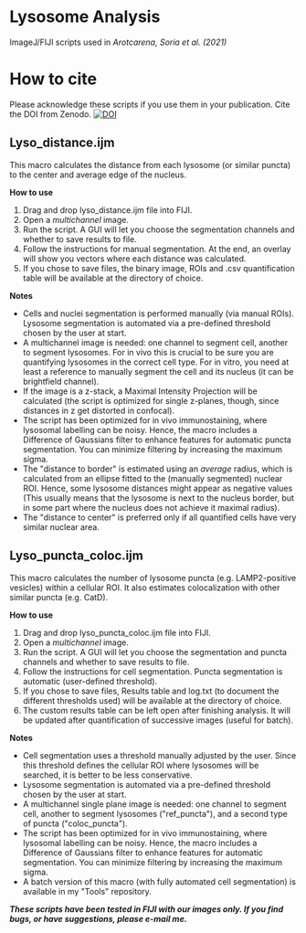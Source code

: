 # Lysosome Analysis
ImageJ/FIJI scripts used in *Arotcarena, Soria et al. (2021)*

# How to cite
Please acknowledge these scripts if you use them in your publication. Cite the DOI from Zenodo.
[![DOI](https://zenodo.org/badge/328500157.svg)](https://zenodo.org/badge/latestdoi/328500157)

## Lyso_distance.ijm
This macro calculates the distance from each lysosome (or similar puncta) to the center and average edge of the nucleus.

**How to use**
1. Drag and drop lyso_distance.ijm file into FIJI.
2. Open a *multichannel* image.
3. Run the script. A GUI will let you choose the segmentation channels and whether to save results to file.
4. Follow the instructions for manual segmentation. At the end, an overlay will show you vectors where each distance was calculated.
5. If you chose to save files, the binary image, ROIs and .csv quantification table will be available at the directory of choice.

**Notes**
- Cells and nuclei segmentation is performed manually (via manual ROIs). Lysosome segmentation is automated via a pre-defined threshold chosen by the user at start.
- A multichannel image is needed: one channel to segment cell, another to segment lysosomes. For in vivo this is crucial to be sure you are quantifying lysosomes in the correct cell type. For in vitro, you need at least a reference to manually segment the cell and its nucleus (it can be brightfield channel).
- If the image is a z-stack, a Maximal Intensity Projection will be calculated (the script is optimized for single z-planes, though, since distances in z get distorted in confocal).
- The script has been optimized for in vivo immunostaining, where lysosomal labelling can be noisy. Hence, the macro includes a Difference of Gaussians filter to enhance features for automatic puncta segmentation. You can minimize filtering by increasing the maximum sigma. 
- The "distance to border" is estimated using an *average* radius, which is calculated from an ellipse fitted to the (manually segmented) nuclear ROI. Hence, some lysosome distances might appear as negative values (This usually means that the lysosome is next to the nucleus border, but in some part where the nucleus does not achieve it maximal radius).
- The "distance to center" is preferred only if all quantified cells have very similar nuclear area.

## Lyso_puncta_coloc.ijm
This macro calculates the number of lysosome puncta (e.g. LAMP2-positive vesicles) within a cellular ROI. It also estimates colocalization with other similar puncta (e.g. CatD).

**How to use**
1. Drag and drop lyso_puncta_coloc.ijm file into FIJI.
2. Open a *multichannel* image.
3. Run the script. A GUI will let you choose the segmentation and puncta channels and whether to save results to file.
4. Follow the instructions for cell segmentation. Puncta segmentation is automatic (user-defined threshold).
5. If you chose to save files, Results table and log.txt (to document the different thresholds used) will be available at the directory of choice.
6. The custom results table can be left open after finishing analysis. It will be updated after quantification of successive images (useful for batch).

**Notes**
- Cell segmentation uses a threshold manually adjusted by the user. Since this threshold defines the cellular ROI where lysosomes will be searched, it is better to be less conservative.
- Lysosome segmentation is automated via a pre-defined threshold chosen by the user at start.
- A multichannel single plane image is needed: one channel to segment cell, another to segment lysosomes ("ref_puncta"), and a second type of puncta ("coloc_puncta").
- The script has been optimized for in vivo immunostaining, where lysosomal labelling can be noisy. Hence, the macro includes a Difference of Gaussians filter to enhance features for automatic segmentation. You can minimize filtering by increasing the maximum sigma.
- A batch version of this macro (with fully automated cell segmentation) is available in my "Tools" repository.

***These scripts have been tested in FIJI with our images only. If you find bugs, or have suggestions, please e-mail me.***
